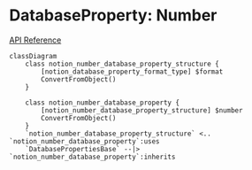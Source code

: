 # DatabaseProperty: Number

[API Reference](https://developers.notion.com/reference/property-object#number)

```mermaid
classDiagram
    class notion_number_database_property_structure {
        [notion_database_property_format_type] $format
        ConvertFromObject()
    }

    class notion_number_database_property {
        [notion_number_database_property_structure] $number
        ConvertFromObject()
    }
    `notion_number_database_property_structure` <.. `notion_number_database_property`:uses
    `DatabasePropertiesBase` --|> `notion_number_database_property`:inherits
```
